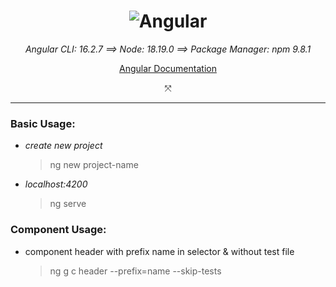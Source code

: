 <div align="center">

# ![Angular](https://img.shields.io/badge/angular-%23DD0031.svg?style=for-the-badge&logo=angular&logoColor=white)

_Angular CLI: 16.2.7 &Longrightarrow; Node: 18.19.0 &Longrightarrow; Package Manager: npm 9.8.1_

[Angular Documentation](https://angular.io/guide/cheatsheet)

&nwnear;

---

</div>

### Basic Usage:

- _create new project_
  > ng new project-name
- _localhost:4200_
  > ng serve

### Component Usage:

- component header with prefix name in selector & without test file
  > ng g c header --prefix=name --skip-tests
